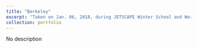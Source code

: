 ```yaml
---
title: "Berkeley"
excerpt: "Taken on Jan. 06, 2018, during JETSCAPE Winter School and Workshop 2018<br/><img src='/images/IMG_1.jpg'>"
collection: portfolio
---
```


No description
